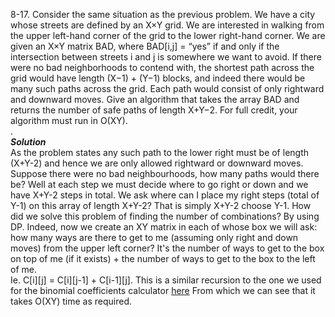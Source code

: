 8-17. Consider the same situation as the previous problem. We have a city whose streets are defined by an X×Y grid. We are interested in 
walking from the upper left-hand corner of the grid to the lower right-hand corner. We are given an X×Y matrix BAD, 
where BAD[i,j] = “yes” if and only if the intersection between streets i and j is somewhere we want to avoid. 
If there were no bad neighborhoods to contend with, the shortest path across the grid would have length (X−1) + (Y−1) blocks, 
and indeed there would be many such paths across the grid. 
Each path would consist of only rightward and downward moves. Give an algorithm that 
takes the array BAD and returns the number of safe paths of length X+Y−2. For full credit, your algorithm must run in O(XY).   
.   
***Solution***   
As the problem states any such path to the lower right must be of length (X+Y-2) and hence we are only allowed rightward or downward moves.
Suppose there were no bad neighbourhoods, how many paths would there be? Well at each step we must decide where to go right or down and we
have X+Y-2 steps in total. We ask where can I place my right steps (total of Y-1) on this array of length X+Y-2? That is simply 
X+Y-2 choose Y-1. How did we solve this problem of finding the number of combinations? By using DP. Indeed, now we create an XY matrix 
in each of whose box we will ask: how many ways are there to get to me (assuming only right and down moves) from the upper left corner?
It's the number of ways to get to the box on top of me (if it exists) + the number of ways to get to the box to the left of me.   
Ie. C[i][j] = C[i][j-1] + C[i-1][j]. This is a similar recursion to the one we used for the binomial coefficients calculator [here](https://github.com/Hussein-A/Data-Structures-and-Algorithms/blob/master/Dynamic%20Programming/Binomial%20Coefficients%20Calculator.cpp)
From which we can see that it takes O(XY) time as required.
